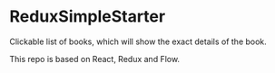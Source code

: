 # ReduxSimpleStarter

Clickable list of books, which will show the exact details of the book.

This repo is based on React, Redux and Flow.